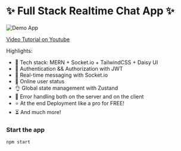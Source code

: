 # ✨ Full Stack Realtime Chat App ✨

![Demo App](/frontend/public/screenshot-for-readme.pn)

[Video Tutorial on Youtube](https://youtu.be/ntKkVrQqBY)

Highlights:

- 🌟 Tech stack: MERN + Socket.io + TailwindCSS + Daisy UI
- 🎃 Authentication && Authorization with JWT
- 👾 Real-time messaging with Socket.io
- 🚀 Online user status
- 👌 Global state management with Zustand
- 🐞 Error handling both on the server and on the client
- ⭐ At the end Deployment like a pro for FREE!
- ⏳ And much more!



### Start the app

```shell
npm start
```
